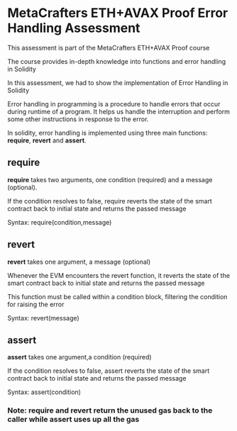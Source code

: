 # MetaCrafters ETH+AVAX Proof Error Handling Assessment

This assessment is part of the MetaCrafters ETH+AVAX Proof course

The course provides in-depth knowledge into functions and error handling in Solidity

In this assessment, we had to show the implementation of Error Handling in Solidity

Error handling in programming is a procedure to handle errors that occur during runtime of a program. It helps us handle the interruption and perform some other instructions in response to the error.

In solidity, error handling is implemented using three main functions: **require**, **revert** and **assert**.

## require

**require** takes two arguments, one condition (required) and a message (optional).

If the condition resolves to false, require reverts the state of the smart contract back to initial state and returns the passed message

Syntax: require(condition,message)

## revert

**revert** takes one argument, a message (optional)

Whenever the EVM encounters the revert function, it reverts the state of the smart contract back to initial state and returns the passed message

This function must be called within a condition block, filtering the condition for raising the error

Syntax: revert(message)

## assert

**assert** takes one argument,a condition (required)

If the condition resolves to false, assert reverts the state of the smart contract back to initial state and returns the passed message

Syntax: assert(condition)

### Note: **require** and **revert** return the unused gas back to the caller while **assert** uses up all the gas